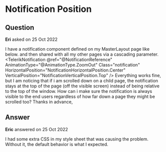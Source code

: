# Notification Position

## Question

**Eri** asked on 25 Oct 2022

I have a notification component defined on my MasterLayout page like below. and then shared with all my other pages via a cascading parameter. <TelerikNotification @ref="@NotificationReference" AnimationType="@AnimationType.ZoomOut" Class="notification" HorizontalPosition="NotificationHorizontalPosition.Center" VerticalPosition="NotificationVerticalPosition.Top" /> Everything works fine, but I am noticing that if i am scrolled down on a child page, the notification stays at the top of the page (off the visible screen) instead of being relative to the top of the window. How can i make sure the notification is always visible to the end users regardless of how far down a page they might be scrolled too? Thanks in advance,

## Answer

**Eric** answered on 25 Oct 2022

I had some extra CSS in my style sheet that was causing the problem. Without it, the default behavior is what I expected.
